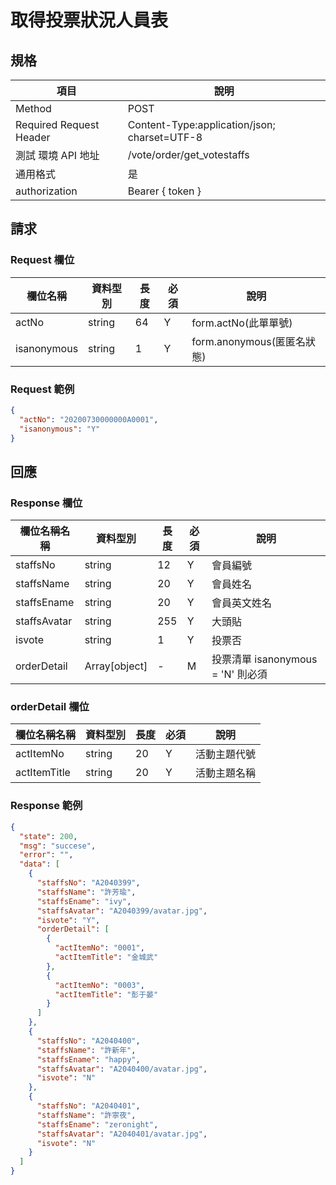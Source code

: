 # 取得投票狀況人員表

## 規格

| 項目                    | 說明                                         |
| ----------------------- | -------------------------------------------- |
| Method                  | POST                                         |
| Required Request Header | Content-Type:application/json; charset=UTF-8 |
| 測試 環境 API 地址      | /vote/order/get_votestaffs                   |
| 通用格式                | 是                                           |
| authorization           | Bearer { token }                             |

## 請求

### Request 欄位

| 欄位名稱    | 資料型別 | 長度 | 必須 | 說明                       |
| ----------- | -------- | ---- | ---- | -------------------------- |
| actNo       | string   | 64   | Y    | form.actNo(此單單號)       |
| isanonymous | string   | 1    | Y    | form.anonymous(匿匿名狀態) |

### Request 範例

```json
{
  "actNo": "20200730000000A0001",
  "isanonymous": "Y"
}
```

## 回應

### Response 欄位

| 欄位名稱名稱 | 資料型別      | 長度 | 必須 | 說明                              |
| ------------ | ------------- | ---- | ---- | --------------------------------- |
| staffsNo     | string        | 12   | Y    | 會員編號                          |
| staffsName   | string        | 20   | Y    | 會員姓名                          |
| staffsEname  | string        | 20   | Y    | 會員英文姓名                      |
| staffsAvatar | string        | 255  | Y    | 大頭貼                            |
| isvote       | string        | 1    | Y    | 投票否                            |
| orderDetail  | Array[object] | -    | M    | 投票清單 isanonymous = 'N' 則必須 |

### orderDetail 欄位

| 欄位名稱名稱 | 資料型別 | 長度 | 必須 | 說明         |
| ------------ | -------- | ---- | ---- | ------------ |
| actItemNo    | string   | 20   | Y    | 活動主題代號 |
| actItemTitle | string   | 20   | Y    | 活動主題名稱 |

### Response 範例

```json
{
  "state": 200,
  "msg": "succese",
  "error": "",
  "data": [
    {
      "staffsNo": "A2040399",
      "staffsName": "許芳瑜",
      "staffsEname": "ivy",
      "staffsAvatar": "A2040399/avatar.jpg",
      "isvote": "Y",
      "orderDetail": [
        {
          "actItemNo": "0001",
          "actItemTitle": "金城武"
        },
        {
          "actItemNo": "0003",
          "actItemTitle": "彭于晏"
        }
      ]
    },
    {
      "staffsNo": "A2040400",
      "staffsName": "許新年",
      "staffsEname": "happy",
      "staffsAvatar": "A2040400/avatar.jpg",
      "isvote": "N"
    },
    {
      "staffsNo": "A2040401",
      "staffsName": "許寧夜",
      "staffsEname": "zeronight",
      "staffsAvatar": "A2040401/avatar.jpg",
      "isvote": "N"
    }
  ]
}
```
